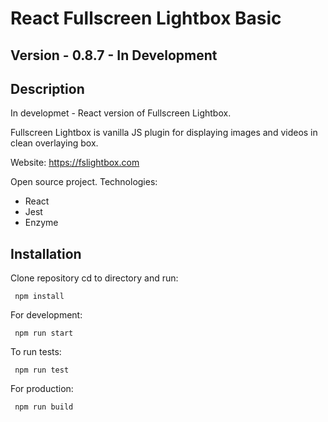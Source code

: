 # React Fullscreen Lightbox Basic
## Version - 0.8.7 - In Development
## Description
In developmet - React version of Fullscreen Lightbox.

Fullscreen Lightbox is vanilla JS plugin for displaying images and videos in clean overlaying box.

Website: https://fslightbox.com

Open source project. Technologies:
- React
- Jest
- Enzyme 

## Installation

Clone repository cd to directory and run:

```
 npm install
```

For development:
```
 npm run start
```

To run tests:
```
 npm run test
```

For production:
```
 npm run build
```

